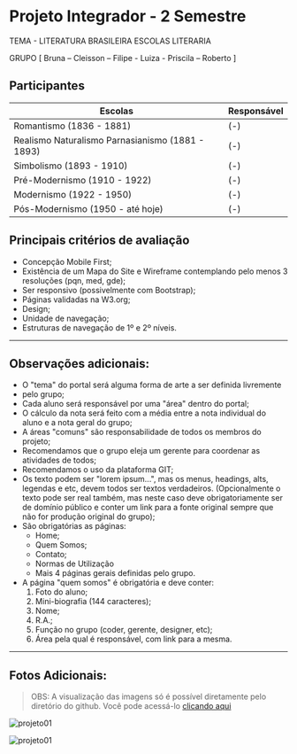 # Projeto Integrador - 2 Semestre
TEMA  - LITERATURA BRASILEIRA
ESCOLAS LITERARIA 

GRUPO [ Bruna – Cleisson – Filipe - Luiza - Priscila – Roberto ]

## Participantes

Escolas                                          | Responsável
------------------------------------------------ | -----------
Romantismo (1836 - 1881)                         | (-)
Realismo Naturalismo Parnasianismo (1881 - 1893) | (-)
Simbolismo (1893 - 1910)                         | (-)
Pré-Modernismo (1910 - 1922)                     | (-)
Modernismo (1922 - 1950)                         | (-)
Pós-Modernismo (1950 - até hoje)                 | (-)

## Principais critérios de avaliação

* Concepção Mobile First;
* Existência de um Mapa do Site e Wireframe contemplando pelo menos 3 resoluções (pqn, med, gde);
* Ser responsivo (possivelmente com Bootstrap);
* Páginas validadas na W3.org;
* Design;
* Unidade de navegação;
* Estruturas de navegação de 1º e 2º níveis.

--------
## Observações adicionais:

* O "tema" do portal será alguma forma de arte a ser definida livremente
* pelo grupo;
* Cada aluno será responsável por uma "área" dentro do portal;
* O cálculo da nota será feito com a média entre a nota individual do aluno e a nota geral do grupo;
* A áreas &quot;comuns&quot; são responsabilidade de todos os membros do projeto;
* Recomendamos que o grupo eleja um gerente para coordenar as atividades de todos;
* Recomendamos o uso da plataforma GIT;
* Os texto podem ser &quot;lorem ipsum...&quot;, mas os menus, headings, alts, legendas e etc, devem todos ser textos verdadeiros. (Opcionalmente o texto pode ser real também, mas neste caso deve obrigatoriamente ser
de domínio público e conter um link para a fonte original sempre que não for produção original do grupo);
* São obrigatórias as páginas:
  * Home;
  * Quem Somos;
  * Contato;
  * Normas de Utilização
  * Mais 4 páginas gerais definidas pelo grupo.
* A página "quem somos" é obrigatória e deve conter:
  1. Foto do aluno;
  2. Mini-biografia (144 caracteres);
  3. Nome;
  4. R.A.;
  5. Função no grupo (coder, gerente, designer, etc);
  6. Área pela qual é responsável, com link para a mesma.
  
--------
## Fotos Adicionais:
> OBS: A visualização das imagens só é possível diretamente pelo diretório do github.
> Você pode acessá-lo [clicando aqui](https://github.com/projectzr/projectzr.github.io) 

![projeto01](https://github.com/projectzr/projectzr.github.io/blob/master/imagens/foto-projeto-01.jpg)

![projeto01](https://github.com/projectzr/projectzr.github.io/blob/master/imagens/foto-projeto-02.jpg)